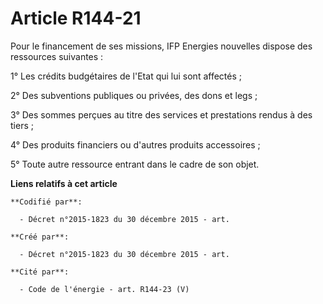 # Article R144-21

Pour le financement de ses missions, IFP Energies nouvelles dispose des ressources suivantes :

1° Les crédits budgétaires de l'Etat qui lui sont affectés ;

2° Des subventions publiques ou privées, des dons et legs ;

3° Des sommes perçues au titre des services et prestations rendus à des tiers ;

4° Des produits financiers ou d'autres produits accessoires ;

5° Toute autre ressource entrant dans le cadre de son objet.

**Liens relatifs à cet article**

	**Codifié par**:

	  - Décret n°2015-1823 du 30 décembre 2015 - art.

	**Créé par**:

	  - Décret n°2015-1823 du 30 décembre 2015 - art.

	**Cité par**:

	  - Code de l'énergie - art. R144-23 (V)
